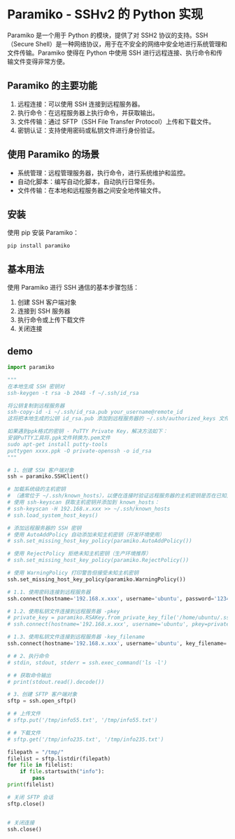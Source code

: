 # Paramiko - SSHv2 的 Python 实现

Paramiko 是一个用于 Python 的模块，提供了对 SSH2 协议的支持。SSH（Secure Shell）是一种网络协议，用于在不安全的网络中安全地进行系统管理和文件传输。Paramiko 使得在 Python 中使用 SSH 进行远程连接、执行命令和传输文件变得非常方便。

## Paramiko 的主要功能

1. 远程连接：可以使用 SSH 连接到远程服务器。
2. 执行命令：在远程服务器上执行命令，并获取输出。
3. 文件传输：通过 SFTP（SSH File Transfer Protocol）上传和下载文件。
4. 密钥认证：支持使用密码或私钥文件进行身份验证。

## 使用 Paramiko 的场景

- 系统管理：远程管理服务器，执行命令，进行系统维护和监控。
- 自动化脚本：编写自动化脚本，自动执行日常任务。
- 文件传输：在本地和远程服务器之间安全地传输文件。

## 安装

使用 pip 安装 Paramiko：

```
pip install paramiko
```

## 基本用法

使用 Paramiko 进行 SSH 通信的基本步骤包括：

1. 创建 SSH 客户端对象
2. 连接到 SSH 服务器
3. 执行命令或上传下载文件
4. 关闭连接

## demo
```python
import paramiko

"""
在本地生成 SSH 密钥对
ssh-keygen -t rsa -b 2048 -f ~/.ssh/id_rsa

将公钥复制到远程服务器
ssh-copy-id -i ~/.ssh/id_rsa.pub your_username@remote_id
这将把本地生成的公钥 id_rsa.pub 添加到远程服务器的 ~/.ssh/authorized_keys 文件中。

如果遇到ppk格式的密钥 - PuTTY Private Key，解决方法如下：
安装PuTTY工具将.ppk文件转换为.pem文件
sudo apt-get install putty-tools
puttygen xxxx.ppk -O private-openssh -o id_rsa
"""

# 1、创建 SSH 客户端对象
ssh = paramiko.SSHClient()

# 加载系统级的主机密钥
# （通常位于 ~/.ssh/known_hosts），以便在连接时验证远程服务器的主机密钥是否在已知主机列表中。
# 使用 ssh-keyscan 获取主机密钥并添加到 known_hosts：
# ssh-keyscan -H 192.168.x.xxx >> ~/.ssh/known_hosts
# ssh.load_system_host_keys()

# 添加远程服务器的 SSH 密钥
# 使用 AutoAddPolicy 自动添加未知主机密钥（开发环境使用）
# ssh.set_missing_host_key_policy(paramiko.AutoAddPolicy())

# 使用 RejectPolicy 拒绝未知主机密钥（生产环境推荐）
# ssh.set_missing_host_key_policy(paramiko.RejectPolicy())

# 使用 WarningPolicy 打印警告但接受未知主机密钥
ssh.set_missing_host_key_policy(paramiko.WarningPolicy())

# 1.1、使用密码连接到远程服务器
ssh.connect(hostname='192.168.x.xxx', username='ubuntu', password='123456')

# 1.2、使用私钥文件连接到远程服务器 -pkey
# private_key = paramiko.RSAKey.from_private_key_file('/home/ubuntu/.ssh/id_rsa')
# ssh.connect(hostname='192.168.x.xxx', username='ubuntu', pkey=private_key)

# 1.3、使用私钥文件连接到远程服务器 -key_filename
ssh.connect(hostname='192.168.x.xxx', username='ubuntu', key_filename='/home/ubuntu/.ssh/id_rsa')

# # 2、执行命令
# stdin, stdout, stderr = ssh.exec_command('ls -l')

# # 获取命令输出
# print(stdout.read().decode())

# 3、创建 SFTP 客户端对象
sftp = ssh.open_sftp()

# # 上传文件
# sftp.put('/tmp/info55.txt', '/tmp/info55.txt')

# # 下载文件
# sftp.get('/tmp/info235.txt', '/tmp/info235.txt')

filepath = "/tmp/"
filelist = sftp.listdir(filepath)
for file in filelist:
    if file.startswith("info"):
        pass
print(filelist)

# 关闭 SFTP 会话
sftp.close()


# 关闭连接
ssh.close()



```